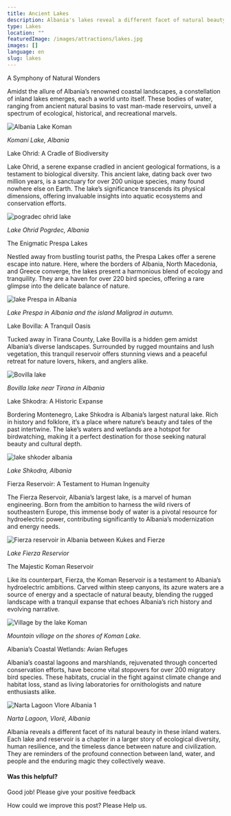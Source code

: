 ```yaml
---
title: Ancient Lakes
description: Albania's lakes reveal a different facet of natural beauty while weaving a larger story of ecological diversity, human resilience, and the timeless dance between nature and civilization.
type: Lakes
location: ""
featuredImage: /images/attractions/lakes.jpg
images: []
language: en
slug: lakes
---
```


A Symphony of Natural Wonders

Amidst the allure of Albania’s renowned coastal landscapes, a constellation of inland lakes emerges, each a world unto itself. These bodies of water, ranging from ancient natural basins to vast man-made reservoirs, unveil a spectrum of ecological, historical, and recreational marvels.

![Albania Lake Koman](https://eia476h758b.exactdn.com/wp-content/uploads/2023/12/Albania-Lake-Koman.jpeg "Albania Lake Koman")

*Komani Lake, Albania*

Lake Ohrid: A Cradle of Biodiversity

Lake Ohrid, a serene expanse cradled in ancient geological formations, is a testament to biological diversity. This ancient lake, dating back over two million years, is a sanctuary for over 200 unique species, many found nowhere else on Earth. The lake’s significance transcends its physical dimensions, offering invaluable insights into aquatic ecosystems and conservation efforts.

![pogradec ohrid lake](https://eia476h758b.exactdn.com/wp-content/uploads/2023/12/pogradec-ohrid-lake.jpeg "pogradec ohrid lake")

*Lake Ohrid Pogrdec, Albania*

The Enigmatic Prespa Lakes

Nestled away from bustling tourist paths, the Prespa Lakes offer a serene escape into nature. Here, where the borders of Albania, North Macedonia, and Greece converge, the lakes present a harmonious blend of ecology and tranquility. They are a haven for over 220 bird species, offering a rare glimpse into the delicate balance of nature.

![lake Prespa in Albania](https://eia476h758b.exactdn.com/wp-content/uploads/2023/12/lake-Prespa-in-Albania.jpeg "lake Prespa in Albania")

*Lake Prespa in Albania and the island Maligrad in autumn.*

Lake Bovilla: A Tranquil Oasis

Tucked away in Tirana County, Lake Bovilla is a hidden gem amidst Albania’s diverse landscapes. Surrounded by rugged mountains and lush vegetation, this tranquil reservoir offers stunning views and a peaceful retreat for nature lovers, hikers, and anglers alike.

![Bovilla lake](https://eia476h758b.exactdn.com/wp-content/uploads/2023/12/Bovilla-lake.jpeg "Bovilla lake")

*Bovilla lake near Tirana in Albania*

Lake Shkodra: A Historic Expanse

Bordering Montenegro, Lake Shkodra is Albania’s largest natural lake. Rich in history and folklore, it’s a place where nature’s beauty and tales of the past intertwine. The lake’s waters and wetlands are a hotspot for birdwatching, making it a perfect destination for those seeking natural beauty and cultural depth.

![lake shkoder albania](https://eia476h758b.exactdn.com/wp-content/uploads/2023/12/lake-shkoder-albania.jpeg "lake shkoder albania")

*Lake Shkodra, Albania*

Fierza Reservoir: A Testament to Human Ingenuity

The Fierza Reservoir, Albania’s largest lake, is a marvel of human engineering. Born from the ambition to harness the wild rivers of southeastern Europe, this immense body of water is a pivotal resource for hydroelectric power, contributing significantly to Albania’s modernization and energy needs.

![Fierza reservoir in Albania between Kukes and Fierze](https://eia476h758b.exactdn.com/wp-content/uploads/2023/12/Fierza-reservoir-in-Albania-between-Kukes-and-Fierze.jpeg "Fierza reservoir in Albania between Kukes and Fierze")

*Lake Fierza Reservior*

The Majestic Koman Reservoir

Like its counterpart, Fierza, the Koman Reservoir is a testament to Albania’s hydroelectric ambitions. Carved within steep canyons, its azure waters are a source of energy and a spectacle of natural beauty, blending the rugged landscape with a tranquil expanse that echoes Albania’s rich history and evolving narrative.

![Village by the lake Koman](https://eia476h758b.exactdn.com/wp-content/uploads/2023/12/Village-by-the-lake-Koman.jpeg "Village by the lake Koman")

*Mountain village on the shores of Koman Lake.*

Albania’s Coastal Wetlands: Avian Refuges

Albania’s coastal lagoons and marshlands, rejuvenated through concerted conservation efforts, have become vital stopovers for over 200 migratory bird species. These habitats, crucial in the fight against climate change and habitat loss, stand as living laboratories for ornithologists and nature enthusiasts alike.

![Narta Lagoon Vlore Albania 1](https://eia476h758b.exactdn.com/wp-content/uploads/2023/12/Narta-Lagoon-Vlore-Albania-1.jpeg "Narta Lagoon Vlore Albania 1")

*Narta Lagoon, Vlorë, Albania*

Albania reveals a different facet of its natural beauty in these inland waters. Each lake and reservoir is a chapter in a larger story of ecological diversity, human resilience, and the timeless dance between nature and civilization. They are reminders of the profound connection between land, water, and people and the enduring magic they collectively weave.

#### Was this helpful?

 

Good job! Please give your positive feedback

How could we improve this post? Please Help us.